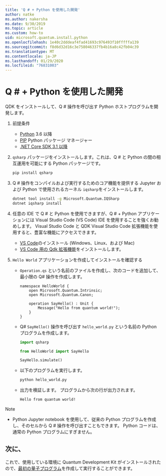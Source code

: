 ```yaml
---
title: 'Q # + Python を使用した開発'
author: natke
ms.author: nakersha
ms.date: 9/30/2019
ms.topic: article
ms.custom: how-to
uid: microsoft.quantum.install.python
ms.openlocfilehash: 1e40c2dddeaf4fad41693c976493f10fffffa139
ms.sourcegitcommit: f8d6d32d16c3e758046337fb4b16a8c42fb04c39
ms.translationtype: MT
ms.contentlocale: ja-JP
ms.lasthandoff: 01/29/2020
ms.locfileid: "76831003"
---
```

# <a name="develop-with-q--python"></a>Q # + Python を使用した開発

QDK をインストールして、Q # 操作を呼び出す Python ホストプログラムを開発します。

1. 前提条件

    - [Python](https://www.python.org/downloads/) 3.6 以降
    - [PIP](https://pip.pypa.io/en/stable/installing) Python パッケージ マネージャー
    - [.NET Core SDK 3.1 以降](https://www.microsoft.com/net/download)


1. `qsharp` パッケージをインストールします。これは、Q # と Python の間の相互運用を可能にする Python パッケージです。

    ```bash
    pip install qsharp
    ```

1. Q # 操作をコンパイルおよび実行するためのコア機能を提供する Jupyter および Python で使用されるカーネル `iqsharp`をインストールします。

    ```bash
    dotnet tool install -g Microsoft.Quantum.IQSharp
    dotnet iqsharp install
    ```
  
1. 任意の IDE で Q # と Python を使用できますが、Q # + Python アプリケーションには Visual Studio Code (VS Code) IDE を使用することを強くお勧めします。 Visual Studio Code と QDK Visual Studio Code 拡張機能を使用すると、豊富な機能にアクセスできます。

    - [VS Code](https://code.visualstudio.com/download)のインストール (Windows、Linux、および Mac)
    - [VS Code 用の Qdk 拡張機能](https://marketplace.visualstudio.com/items?itemName=quantum.quantum-devkit-vscode)をインストールします。

1. `Hello World` アプリケーションを作成してインストールを確認する

    - `Operation.qs` という名前のファイルを作成し、次のコードを追加して、最小限の Q# 操作を作成します。

        ```qsharp
        namespace HelloWorld {
            open Microsoft.Quantum.Intrinsic;
            open Microsoft.Quantum.Canon;

            operation SayHello() : Unit {
                Message("Hello from quantum world!");
            }
        }
        ```

    - Q# `SayHello()` 操作を呼び出す `hello_world.py` という名前の Python プログラムを作成します。

        ```python
        import qsharp

        from HelloWorld import SayHello

        SayHello.simulate()
        ```

    - 以下のプログラムを実行します。

        ```bash
        python hello_world.py
        ```

    - 出力を検証します。 プログラムから次の行が出力されます。

        ```bash
        Hello from quantum world!
       ```


> [!NOTE]
> * Python Jupyter notebook を使用して、従来の Python プログラムを作成し、そのセルから Q # 操作を呼び出すこともできます。 Python コードは、通常の Python プログラムにすぎません。

## <a name="whats-next"></a>次に、

これで、使用している環境に Quantum Development Kit がインストールされたので、[最初の量子プログラム](xref:microsoft.quantum.write-program)を作成して実行することができます。
